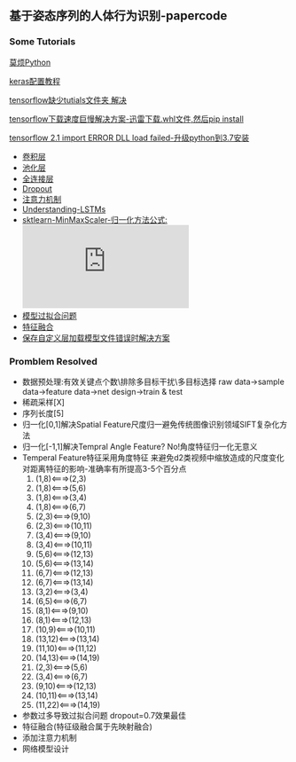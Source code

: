 ## 基于姿态序列的人体行为识别-papercode

### Some Tutorials
[莫烦Python](https://mofanpy.com/)

[keras配置教程](https://www.pythonf.cn/read/123617)

[tensorflow缺少tutials文件夹 解决](https://www.cnblogs.com/tszr/p/12060124.html)

[tensorflow下载速度巨慢解决方案-迅雷下载.whl文件,然后pip install](https://blog.csdn.net/qq_39234705/article/details/83241129)

[tensorflow 2.1 import ERROR DLL load failed-升级python到3.7安装](https://www.cnblogs.com/bjxqmy/p/12661931.html)

- [卷积层](https://mofanpy.com/tutorials/machine-learning/keras/intro-CNN/#%E5%8D%B7%E7%A7%AF%20%E5%92%8C%20%E7%A5%9E%E7%BB%8F%E7%BD%91%E7%BB%9C)
- [池化层](https://mofanpy.com/tutorials/machine-learning/keras/intro-CNN/#%E6%B1%A0%E5%8C%96(pooling))
- [全连接层](https://www.cnblogs.com/Terrypython/p/11147665.html)
- [Dropout](https://zhuanlan.zhihu.com/p/38200980)
- [注意力机制](https://blog.csdn.net/uhauha2929/article/details/80733255)
- [Understanding-LSTMs](http://colah.github.io/posts/2015-08-Understanding-LSTMs/)
- [sktlearn-MinMaxScaler-归一化方法公式:](https://scikit-learn.org/stable/modules/generated/sklearn.preprocessing.MinMaxScaler.html) ![归一化完整公式](https://private.codecogs.com/gif.latex?X_scaled%20%3D%20%5Cfrac%7B%20%28X%20-%20X.min%28axis%3D0%29%29%20%7D%7B%20%28X.max%28axis%3D0%29%20-%20X.min%28axis%3D0%29%29%7D%20%5Ccdot%20%28max%20-%20min%29&plus;min)
- [模型过拟合问题](https://blog.csdn.net/weixin_43593330/article/details/103799225)
- [特征融合](http://html.rhhz.net/buptjournal/html/20170401.htm)
- [保存自定义层加载模型文件错误时解决方案](https://blog.csdn.net/program_developer/article/details/90453946)

### Promblem Resolved
- 数据预处理:有效关键点个数\排除多目标干扰\多目标选择 raw data->sample data->feature data->net design->train & test
- 稀疏采样[X]
- 序列长度[5]
- 归一化[0,1]解决Spatial Feature尺度归一避免传统图像识别领域SIFT复杂化方法
- 归一化[-1,1]解决Tempral Angle Feature? No!角度特征归一化无意义
- Temperal Feature特征采用角度特征 来避免d2类视频中缩放造成的尺度变化对距离特征的影响-准确率有所提高3-5个百分点
  1. (1,8)<===>(2,3)
  2. (1,8)<===>(5,6)
  3. (1,8)<===>(3,4)
  4. (1,8)<===>(6,7)
  5. (2,3)<===>(9,10)
  6. (2,3)<===>(10,11)
  7. (3,4)<===>(9,10)
  8. (3,4)<===>(10,11)
  9. (5,6)<===>(12,13)
  10. (5,6)<===>(13,14)
  11. (6,7)<===>(12,13)
  12. (6,7)<===>(13,14)
  13. (3,2)<===>(3,4)
  14. (6,5)<===>(6,7)
  15. (8,1)<===>(9,10)
  16. (8,1)<===>(12,13)
  17. (10,9)<===>(10,11)
  18. (13,12)<===>(13,14)
  19. (11,10)<===>(11,12)
  20. (14,13)<===>(14,19)
  21. (2,3)<===>(5,6)
  22. (3,4)<===>(6,7)
  23. (9,10)<===>(12,13)
  24. (10,11)<===>(13,14)
  25. (11,22)<===>(14,19)
- 参数过多导致过拟合问题 dropout=0.7效果最佳
- 特征融合(特征级融合属于先映射融合)
- 添加注意力机制
- 网络模型设计
